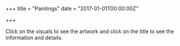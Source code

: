 +++
title = "Paintings"
date = "2017-01-01T00:00:00Z"

+++

Click on the visuals to see the artwork and click on the title to see the information and details.
